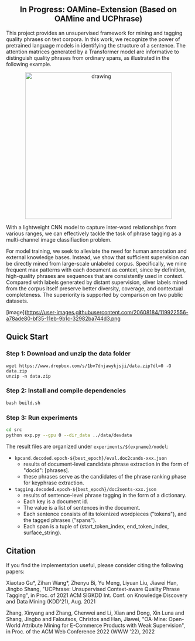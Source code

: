 <h2 align="center">In Progress: OAMine-Extension (Based on OAMine and UCPhrase)</h2>

This project provides an unsupervised framework for mining and tagging quality phrases on text corpora. In this work, we recognize the power of pretrained language models in identifying the structure of a sentence. The attention matrices generated by a Transformer model are informative to distinguish quality phrases from ordinary spans, as illustrated in the following example.

<p  align="center">
<img src="https://user-images.githubusercontent.com/20608184/119921396-8de89780-bf33-11eb-945f-9d9f03d19c2e.png" alt="drawing" width="400"/>
</p>

With a lightweight CNN model to capture inter-word relationships from various ranges, we can effectively tackle the task of phrase tagging as a multi-channel image classifiaction problem.

For model training, we seek to alleviate the need for human annotation and external knowledge bases. Instead, we show that sufficient supervision can be directly mined from large-scale unlabeled corpus. Specifically, we mine frequent max patterns with each document as context, since by definition, high-quality phrases are sequences that are consistently used in context. Compared with labels generated by distant supervision, silver labels mined from the corpus itself preserve better diversity, coverage, and contextual completeness. The superiority is supported by comparison on two public datasets.

[image](https://user-images.githubusercontent.com/20608184/119922556-a78ade80-bf35-11eb-9b1c-32982ba744d3.png


## Quick Start
### Step 1: Download and unzip the data folder

```
wget https://www.dropbox.com/s/1bv7dnjawykjsji/data.zip?dl=0 -O data.zip
unzip -n data.zip
```

### Step 2: Install and compile dependencies

```
bash build.sh
```

### Step 3: Run experiments

```bash
cd src
python exp.py --gpu 0 --dir_data ../data/devdata
```


The result files are organized under `experiments/${expname}/model`:

- `kpcand.decoded.epoch-${best_epoch}/eval.doc2cands-xxx.json`
  - results of document-level candidate phrase extraction in the form of "docid": [phrases].
  - these phrases serve as the candidates of the phrase ranking phase for keyphrase extraction.
- `tagging.decoded.epoch-${best_epoch}/doc2sents-xxx.json`
  - results of sentence-level phrase tagging in the form of a dictionary.
  - Each key is a document id.
  - The value is a list of sentences in the document. 
  - Each sentence consists of its tokenized wordpieces ("tokens"), and the tagged phrases ("spans").
  - Each span is a tuple of (start_token_index, end_token_index, surface_string).

## Citation

If you find the implementation useful, please consider citing the following papers:

Xiaotao Gu*, Zihan Wang*, Zhenyu Bi, Yu Meng, Liyuan Liu, Jiawei Han, Jingbo Shang, "UCPhrase: Unsupervised Context-aware Quality Phrase Tagging", in Proc. of 2021 ACM SIGKDD Int. Conf. on Knowledge Discovery and Data Mining (KDD'21), Aug. 2021

Zhang, Xinyang and Zhang, Chenwei and Li, Xian and Dong, Xin Luna and Shang, Jingbo and Faloutsos, Christos and Han, Jiawei, "OA-Mine: Open-World Attribute Mining for E-Commerce Products with Weak Supervision", in Proc. of the ACM Web Conference 2022 (WWW '22), 2022
